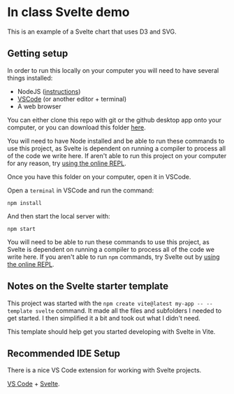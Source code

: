 # In class Svelte demo

This is an example of a Svelte chart that uses D3 and SVG.

## Getting setup

In order to run this locally on your computer you will need to have several things installed:

- NodeJS ([instructions](https://github.com/jsoma/interactives-class-content/blob/main/301-setup-node.md))
- [VSCode](https://code.visualstudio.com/) (or another editor + terminal)
- A web browser

You can either clone this repo with git or the github desktop app onto your computer, or you can download this folder [here](https://github.com/mitchthorson/lede-2022-dataviz/releases/download/v1.1/demo-svelte.zip).

You will need to have Node installed and be able to run these commands to use this project, as Svelte is dependent on running a compiler to process all of the code we write here. If aren't able to run this project on your computer for any reason, try [using the online REPL](https://svelte.dev/repl/9c8b39bd83634e0db874db2304d54f1d?version=3.49.0).

Once you have this folder on your computer, open it in VSCode.

Open a `terminal` in VSCode and run the command:

```
npm install
```

And then start the local server with:

```
npm start
```

You will need to be able to run these commands to use this project, as Svelte is dependent on running a compiler to process all of the code we write here. If you aren't able to run `npm` commands, try Svelte out by [using the online REPL](https://svelte.dev/repl/f3c2d0a1b74142ba9cb542e98aef26fc?version=3.49.0).

## Notes on the Svelte starter template

This project was started with the `npm create vite@latest my-app -- --template svelte` command. It made all the files and subfolders I needed to get started. I then simplified it a bit and took out what I didn't need.

This template should help get you started developing with Svelte in Vite.

## Recommended IDE Setup

There is a nice VS Code extension for working with Svelte projects.

[VS Code](https://code.visualstudio.com/) + [Svelte](https://marketplace.visualstudio.com/items?itemName=svelte.svelte-vscode).
